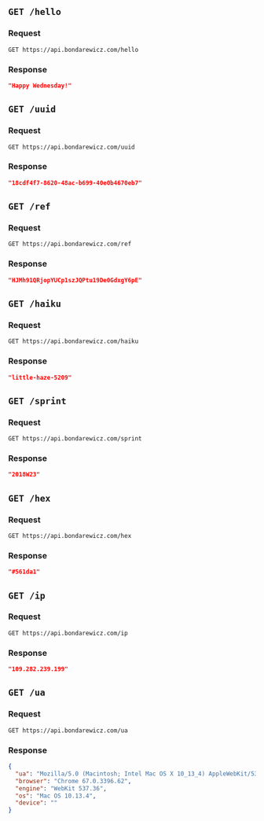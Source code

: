 ## `GET /hello`

### Request

```http
GET https://api.bondarewicz.com/hello
```

### Response

```json
"Happy Wednesday!"
```

## `GET /uuid`

### Request

```http
GET https://api.bondarewicz.com/uuid
```

### Response

```json
"18cdf4f7-8620-48ac-b699-40e0b4670eb7"
```

## `GET /ref`

### Request

```http
GET https://api.bondarewicz.com/ref
```

### Response

```json
"HJMh91QRjopYUCp1szJQPtu19De0GdxgY6pE"
```

## `GET /haiku`

### Request

```http
GET https://api.bondarewicz.com/haiku
```

### Response

```json
"little-haze-5209"
```

## `GET /sprint`

### Request

```http
GET https://api.bondarewicz.com/sprint
```

### Response

```json
"2018W23"
```

## `GET /hex`

### Request

```http
GET https://api.bondarewicz.com/hex
```

### Response

```json
"#561da1"
```

## `GET /ip`

### Request

```http
GET https://api.bondarewicz.com/ip
```

### Response

```json
"109.282.239.199"
```

## `GET /ua`

### Request

```http
GET https://api.bondarewicz.com/ua
```

### Response

```json
{
  "ua": "Mozilla/5.0 (Macintosh; Intel Mac OS X 10_13_4) AppleWebKit/537.36 (KHTML, like Gecko) Chrome/67.0.3396.62 Safari/537.36",
  "browser": "Chrome 67.0.3396.62",
  "engine": "WebKit 537.36",
  "os": "Mac OS 10.13.4",
  "device": ""
}
```